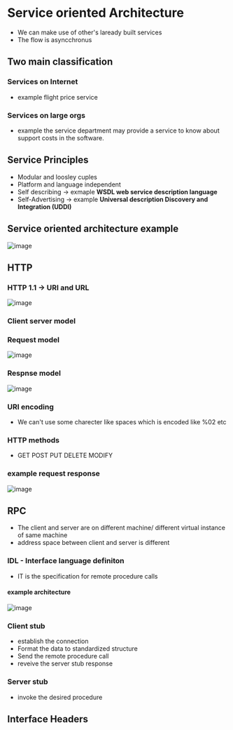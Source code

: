# Service oriented Architecture
* We can make use of other's laready built services
* The flow is asyncchronus

## Two main classification
### Services on Internet
* example flight price service
### Services on large orgs
* example the service department may provide a service to know about support costs in the software.

## Service Principles
* Modular and loosley cuples
* Platform and language independent
* Self describing  -> exmaple **WSDL web service description language**
* Self-Advertising -> example **Universal description Discovery and Integration (UDDI)**

## Service oriented architecture example
![image](https://github.com/ronitwilson/system-design/assets/9934360/08eb6c61-1716-49b9-8862-1a0cd8904034)


## HTTP
### HTTP 1.1 -> URI and URL 
![image](https://github.com/ronitwilson/system-design/assets/9934360/1e523431-fe7f-45aa-b4d9-34fbacc2f82d)

### Client server model

### Request model
![image](https://github.com/ronitwilson/system-design/assets/9934360/cd21cc87-2624-4dec-b638-a6c78fd38560)

### Respnse  model
![image](https://github.com/ronitwilson/system-design/assets/9934360/c527de2f-f693-47fc-85ee-b77992b510f5)

### URI encoding
* We can't use some charecter like spaces which is encoded like %02 etc

### HTTP methods
* GET POST PUT DELETE MODIFY

### example request response
![image](https://github.com/ronitwilson/system-design/assets/9934360/7543fc98-1e53-4eaf-8a7c-b4d5724f4e5e)

## RPC
  * The client and server are on different machine/ different virtual instance of same machine
  * address space between client and server is different

### IDL - Interface language definiton
  * IT is the specification for remote procedure calls
#### example architecture
![image](https://github.com/ronitwilson/system-design/assets/61230302/41803a97-a8eb-45da-ab9f-c5a44ec326ca)
### Client stub
  * establish the connection
  * Format the data to standardized structure
  * Send the remote procedure call
  * reveive the server stub response
### Server stub
  * invoke the desired procedure 

## Interface Headers
